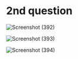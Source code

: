 # 2nd question


![Screenshot (392)](https://github.com/HIMA10SHREE/Onlineassessment/assets/52618743/fbcea32e-fd7c-4dad-9fbf-c7342d9afb15)

![Screenshot (393)](https://github.com/HIMA10SHREE/Onlineassessment/assets/52618743/0b27874f-5a84-43b2-8a08-36fc2e11cc52)

![Screenshot (394)](https://github.com/HIMA10SHREE/Onlineassessment/assets/52618743/7cac971a-e557-47c3-849d-b1a1b112166a)
